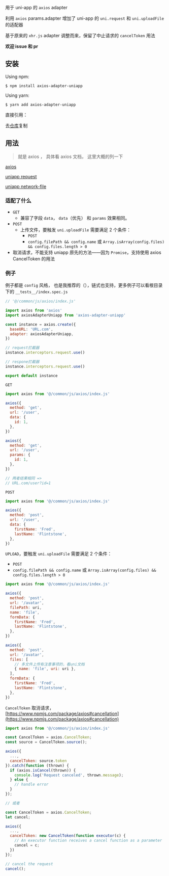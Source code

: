 用于 uni-app 的 `axios` adapter

利用 `axios` params.adapter 增加了 uni-app 的 `uni.request` 和 `uni.uploadFile` 的适配器

基于原来的 `xhr.js` adapter 调整而来，保留了中止请求的 `cancelToken` 用法

**欢迎 issue 和 pr**

## 安装

Using npm:

`$ npm install axios-adapter-uniapp`

Using yarn:

`$ yarn add axios-adapter-uniapp`

直接引用：

去[仓库](https://github.com/lcysgsg/axios-adapter-uniapp)复制

## 用法

> 就是 axios ， 具体看 axios 文档， 这里大概的列一下

[axios](https://www.npmjs.com/package/axios)

[uniapp request](https://uniapp.dcloud.io/api/request/request)

[uniapp network-file](https://uniapp.dcloud.io/api/request/network-file)

### 适配了什么

- `GET`
  - 兼容了字段 `data`， `data`（优先） 和 `params` 效果相同。
- `POST`
  - 上传文件，要触发 `uni.uploadFile` 需要满足 2 个条件：
    - `POST`
    - `config.filePath && config.name` 或 `Array.isArray(config.files) && config.files.length > 0`
- 取消请求，不能支持 uniapp 原先的方法——因为 `Promise`，支持使用 axios CancelToken 的用法

### 例子

例子都是 `config` 风格， 也是我推荐的（），链式也支持，更多例子可以看根目录下的 `__tests__/index.spec.js`

```js
// '@/common/js/axios/index.js'

import axios from 'axios'
import axiosAdapterUniapp from 'axios-adapter-uniapp'

const instance = axios.create({
  baseURL: 'URL.com',
  adapter: axiosAdapterUniapp,
})

// request拦截器
instance.interceptors.request.use()

// respone拦截器
instance.interceptors.request.use()

export default instance
```

`GET`

```js
import axios from '@/common/js/axios/index.js'

axios({
  method: 'get',
  url: '/user',
  data: {
    id: 1,
  },
})

axios({
  method: 'get',
  url: '/user',
  params: {
    id: 1,
  },
})

// 两者结果相同 =>
// URL.com/user?id=1
```

`POST`

```js
import axios from '@/common/js/axios/index.js'

axios({
  method: 'post',
  url: '/user',
  data: {
    firstName: 'Fred',
    lastName: 'Flintstone',
  },
})
```

`UPLOAD`，要触发 `uni.uploadFile` 需要满足 2 个条件：

- `POST`
- `config.filePath && config.name` 或 `Array.isArray(config.files) && config.files.length > 0`

```js
import axios from '@/common/js/axios/index.js'

axios({
  method: 'post',
  url: '/avatar',
  filePath: uri,
  name: 'file',
  formData: {
    firstName: 'Fred',
    lastName: 'Flintstone',
  },
})

axios({
  method: 'post',
  url: '/avatar',
  files: [
    // 多文件上传有注意事项的，看uni文档
    { name: 'file', uri: uri },
  ],
  formData: {
    firstName: 'Fred',
    lastName: 'Flintstone',
  },
})
```

`CancelToken` 取消请求， [https://www.npmjs.com/package/axios#cancellation](https://www.npmjs.com/package/axios#cancellation)

```js
import axios from '@/common/js/axios/index.js'

const CancelToken = axios.CancelToken;
const source = CancelToken.source();

axios({
  ...,
  cancelToken: source.token
}).catch(function (thrown) {
  if (axios.isCancel(thrown)) {
    console.log('Request canceled', thrown.message);
  } else {
    // handle error
  }
});

// 或者

const CancelToken = axios.CancelToken;
let cancel;

axios({
  ...,
  cancelToken: new CancelToken(function executor(c) {
    // An executor function receives a cancel function as a parameter
    cancel = c;
  })
});

// cancel the request
cancel();
```

